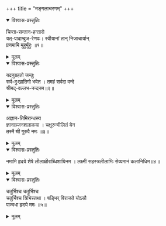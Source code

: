 +++
title = "मङ्गलाचरणम्"
+++

<details open><summary>विश्वास-प्रस्तुतिः</summary>

चिन्ता-सन्तान-हन्तारो  
यत्-पादाम्बुज-रेणवः।
स्वीयानां तान् निजाचार्यान्  
प्रणमामि मुहुर्मुहुः ॥१॥
</details>

<details><summary>मूलम्</summary>

चिन्तासन्तानहन्तारो यत्पादाम्बुजरेणवः।
स्वीयानां तान् निजाचार्यान् प्रणमामि मुहुर्मुहुः ॥१॥
</details>

<details open><summary>विश्वास-प्रस्तुतिः</summary>

यदनुग्रहतो जन्तुः  
सर्व-दुःखातिगो भवेत ।
तमहं सर्वदा वन्दे  
श्रीमद्-वल्लभ-नन्दनम॥२॥
</details>

<details><summary>मूलम्</summary>

यदनुग्रहतो जन्तुः सर्व दुःखातिगो भवेत ।
तमहं सर्वदा वम्दे श्रीमद्वल्लभनन्दनम॥२॥
</details>

<details open><summary>विश्वास-प्रस्तुतिः</summary>

अज्ञान-तिमिरान्धस्य  
ज्ञानाञ्जनशलाकया ।
चक्षुरुन्मीलितं येन  
तस्मै श्री गुरुवै नमः ॥३॥
</details>

<details><summary>मूलम्</summary>

अज्ञान-तिमिरान्धस्य  
ज्ञानाञ्जनशलाकया ।
चक्षुरुन्मीलितं येन  
तस्मै श्री गुरुवै नमः ॥३॥
</details>

<details open><summary>विश्वास-प्रस्तुतिः</summary>

नमामि हृदये शेषे लीलाक्षीराब्धिशायिनम ।
लक्ष्मी सहस्त्रलीलाभिः सेव्यमानं कलानिधिम॥४॥
</details>

<details><summary>मूलम्</summary>

नमामि हृदये शेषे लीलाक्षीराब्धिशायिनम ।
लक्ष्मी सहस्त्रलीलाभिः सेव्यमानं कलानिधिम॥४॥
</details>

<details open><summary>विश्वास-प्रस्तुतिः</summary>

चतुर्भिश्च चतुर्भिश्च  
चतुर्भिश्च त्रिभिस्तथा ।
षड्भिर् विराजते योऽसौ  
पञ्चधा हृदये ममः ॥५॥
</details>

<details><summary>मूलम्</summary>

चतुर्भिश्च चतुर्भिश्च  
चतुर्भिश्च त्रिभिस्तथा ।
षड्भिर् विराजते योऽसौ  
पञ्चधा हृदये ममः ॥५॥
</details>

